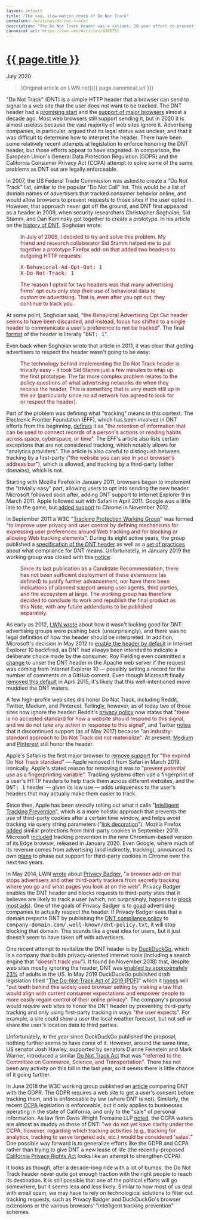 ```yaml
---
layout: default
title: "The sad, slow-motion death of Do Not Track"
permalink: /writings/do-not-track/
description: "The Do Not Track header was a valiant, 10-year effort to prevent tracking. Unfortunately, it doesn't seem to have taken."
canonical_url: https://lwn.net/Articles/826575/
---
```

<h1><a href="{{ page.permalink }}">{{ page.title }}</a></h1>
<p class="subtitle">July 2020</p>

> [Original article on LWN.net]({{ page.canonical_url }})

<style>
DIV.BigQuote {
    font-style: normal;
    font-weight: normal;
    color: darkred;
    background-color: white;
    margin-left: 1cm;
    margin-right: 1cm;
}
pre {
    font-size: 90%;
    word-spacing: 0;
}
span {
    color: darkred;
}
</style>


<p>"Do Not Track" (DNT) is a simple HTTP header that a browser
can send to signal to a web site that the user does not want to be
tracked. The DNT header had a <a
href="https://lwn.net/Articles/424861/">promising start</a> and the <a
href="https://lwn.net/Articles/439460/">support of major browsers</a>
almost a decade ago. Most web browsers still support sending it, but in
2020 it is almost useless because the vast majority of web sites ignore
it. Advertising companies, in particular, argued that its legal status was
unclear, and that it was difficult to determine how to interpret the
header. There have been some relatively recent attempts at legislation to
enforce honoring  the DNT header, but those efforts appear to have stagnated.
In comparison, the European Union's General Data Protection Regulation (GDPR)
and the California Consumer Privacy Act (CCPA) attempt to solve some of the
same problems as DNT but are legally enforceable.</p>

<p>In 2007, the US Federal Trade Commission was asked to create a "Do Not
Track" list, similar to the popular "Do Not Call" list. This would be a
list of domain names of advertisers that tracked consumer behavior online,
and would allow browsers to prevent requests to those sites if the user
opted in. However, that approach never got off the ground, and DNT first
appeared as a header in 2009, when security researchers Christopher
Soghoian, Sid Stamm, and Dan Kaminsky got together to create a
prototype. In his article on the <a
href="http://paranoia.dubfire.net/2011/01/history-of-do-not-track-header.html">history
of DNT</a>, Soghoian wrote:</p>

<div class="BigQuote">
<p>In July of 2009, I decided to try and solve this problem. My friend and
research collaborator Sid Stamm helped me to put together a prototype
Firefox add-on that added two headers to outgoing HTTP requests:</p>

<p><tt>X-Behavioral-Ad-Opt-Out: 1</tt><br>
<tt>X-Do-Not-Track: 1</tt></p>

<p>The reason I opted for two headers was that many advertising firms' opt
outs only stop their use of behavioral data to customize advertising. That
is, even after you opt out, they continue to track you.</p>

</div>

<p>At some point, Soghoian said, "<span>the Behavioral Advertising Opt
Out header seems to have been discarded, and instead, focus has shifted to
a single header to communicate a user's preference to not be
tracked</span>". The final <a
href="https://developer.mozilla.org/en-US/docs/Web/HTTP/Headers/DNT">format</a>
of the header is literally "<tt>DNT:&nbsp;1</tt>".</p>

<p>Even back when Soghoian wrote that article in 2011, it was clear that
getting advertisers to respect the header wasn't going to be easy:</p>

<div class="BigQuote">
<p>The technology behind implementing the Do Not Track header is trivially
easy - it took Sid Stamm just a few minutes to whip up the first
prototype. The far more complex problem relates to the policy questions of
what advertising networks do when they receive the header. This is
something that is very much still up in the air (particularly since no ad
network has agreed to look for or respect the header).</p>
</div>

<p>Part of the problem was defining what "tracking"
means in this context. The Electronic Frontier Foundation (EFF), which has
been involved in DNT efforts from the beginning, <a
href="https://www.eff.org/deeplinks/2011/02/what-does-track-do-not-track-mean">defines</a>
it as "<span>the retention of information that can be used to connect
records of a person's actions or reading habits across space, cyberspace,
or time</span>". The EFF's article also lists certain exceptions that are
not considered tracking, which notably allows for "analytics
providers". The article is also careful to distinguish between tracking by
a first-party ("<span>the website you can see in your browser's address
bar</span>"), which is allowed, and tracking by a third-party (other
domains), which is not.</p>

<p>Starting with Mozilla Firefox in January 2011, browsers began to
implement the "trivially easy" part, allowing users to opt into sending
the new header. Microsoft followed soon after, adding DNT support to
Internet Explorer 9 in March 2011. Apple followed suit with Safari in April
2011. Google was a little late to the game, but <a
href="https://chrome.googleblog.com/2012/11/longer-battery-life-and-easier-website.html">added
support</a> to Chrome in November 2012.</p>

<p>In September 2011 a W3C "<a
href="https://www.w3.org/2011/tracking-protection/">Tracking Protection
Working Group</a>" was formed "<span>to improve user privacy and user
control by defining mechanisms for expressing user preferences around Web
tracking and for blocking or allowing Web tracking elements</span>". During
its eight active years, the group published a <a
href="https://www.w3.org/TR/tracking-dnt/">specification of the DNT
header</a> as well as a <a
href="https://www.w3.org/TR/tracking-compliance/">set of practices</a>
about what compliance for DNT means. Unfortunately, in January 2019 the
working group was closed with this <a
href="https://github.com/w3c/dnt/commit/5d85d6c3d116b5eb29fddc69352a77d87dfd2310">notice</a>:</p>

<div class="BigQuote">
<p>Since its last publication as a Candidate Recommendation, there has not
been sufficient deployment of these extensions (as defined) to justify
further advancement, nor have there been indications of planned support
among user agents, third parties, and the ecosystem at large. The working
group has therefore decided to conclude its work and republish the final
product as this Note, with any future addendums to be published
separately.</p> 
</div>

<p>As early as 2012, <a href="https://lwn.net/Articles/520047/">LWN
wrote</a> about how it wasn't looking good for DNT: advertising groups were
pushing back (unsurprisingly), and there was no legal definition of how the
header should be interpreted. In addition, Microsoft's decision in May 2012
to <a
href="https://docs.microsoft.com/en-us/archive/blogs/microsoft_on_the_issues/advancing-consumer-trust-and-privacy-internet-explorer-in-windows-8">enable
the header by default</a> in Internet Explorer 10 backfired, as DNT had
always been intended to indicate a deliberate choice made by the consumer. Roy
Fielding even committed a <a
href="https://github.com/apache/httpd/commit/a381ff35fa4d50a5f7b9f64300dfd98859dee8d0">change</a>
to unset the DNT header in the Apache web server if the request was coming from Internet Explorer
10 &mdash; possibly setting a record for the number of comments on a GitHub
commit. Even though Microsoft finally <a
href="https://blogs.microsoft.com/on-the-issues/2015/04/03/an-update-on-microsofts-approach-to-do-not-track/">removed
this default</a> in April 2015, it's likely that this well-intentioned move
muddied the DNT waters.</p>

<p>A few high-profile web sites did honor Do Not Track, including Reddit,
Twitter, Medium, and Pinterest. Tellingly, however, as of today two of
those sites now ignore the header: Reddit's <a
href="https://www.redditinc.com/policies/privacy-policy">privacy policy</a>
now states that "<span>there is no accepted standard for how a website
should respond to this signal, and we do not take any action in response to
this signal</span>", and Twitter <a
href="https://help.twitter.com/en/safety-and-security/twitter-do-not-track">notes</a>
that it discontinued support (as of May 2017) because "<span>an
industry-standard approach to Do Not Track did not materialize</span>". At
present, <a
href="https://help.medium.com/hc/en-us/articles/213690167-Medium-s-Do-Not-Track-Policy">Medium</a>
and <a
href="https://help.pinterest.com/en/article/do-not-track">Pinterest</a>
still honor the header.</p>

<p>Apple's Safari is the first major browser to <a
href="https://developer.apple.com/documentation/safari_release_notes/safari_12_1_release_notes#3130299">remove
support</a> for "<span>the expired Do Not Track standard</span>" &mdash;
Apple removed it from Safari in March 2019. Ironically, Apple's stated
reason for removing it was to "<span>prevent potential use as a
fingerprinting variable</span>". Tracking systems often use a fingerprint
of a user's HTTP headers to help track them across different websites, and
the <tt>DNT:&nbsp;1</tt> header &mdash; given its low use &mdash; adds
uniqueness to the user's headers that may actually make them easier to
track.</p>

<p>Since then, Apple has been steadily rolling out what it calls "<a
href="https://webkit.org/blog/7675/intelligent-tracking-prevention/">Intelligent
Tracking Prevention</a>", which is a more holistic approach that prevents
the use of third-party cookies after a certain time window, and helps avoid
tracking via query string parameters ("<a
href="https://webkit.org/blog/8828/intelligent-tracking-prevention-2-2/">link
decoration</a>"). Mozilla Firefox <a
href="https://blog.mozilla.org/blog/2019/09/03/todays-firefox-blocks-third-party-tracking-cookies-and-cryptomining-by-default/">added</a>
similar protections from third-party cookies in September 2019. Microsoft
<a
href="https://docs.microsoft.com/en-us/microsoft-edge/web-platform/tracking-prevention">included</a>
tracking prevention in the new Chromium-based version of its Edge browser,
released in January 2020. Even Google, where much of its revenue comes from
advertising (and indirectly, tracking), announced its own <a
href="https://blog.chromium.org/2020/01/building-more-private-web-path-towards.html">plans</a>
to phase out support for third-party cookies in Chrome over the next two
years.</p>

<p>In May 2014, LWN <a href="https://lwn.net/Articles/597487/">wrote</a>
about <a href="https://privacybadger.org/">Privacy Badger</a>, "<span>a
browser add-on that stops advertisers and other third-party trackers from
secretly tracking where you go and what pages you look at on the
web</span>". Privacy Badger enables the DNT header and blocks requests to
third-party sites that it believes are likely to track a user (which, not
surprisingly, happens to <a
href="https://privacybadger.org/#Why-does-Privacy-Badger-block-ads">block
most ads</a>). One of the goals of Privacy Badger is to <a
href="https://privacybadger.org/#-I-am-an-online-advertising-tracking-company.--How-do-I-stop-Privacy-Badger-from-blocking-me">goad</a>
advertising companies to actually respect the header. If Privacy Badger
sees that a domain respects DNT by publishing the <a
href="https://www.eff.org/dnt-policy">DNT compliance policy</a> to
<tt>company-domain.com/.well-known/dnt-policy.txt</tt>, it will stop
blocking that domain. This sounds like a great idea for users, but it just
doesn't seem to have taken off with advertisers.</p>

<p>One recent attempt to revitalize the DNT header is by <a
href="https://duckduckgo.com/">DuckDuckGo</a>, which is a company that builds
privacy-oriented internet tools (including a search engine that
"<span>doesn't track you</span>"). It found (in November 2018) that,
despite web sites mostly ignoring the header, DNT was <a
href="https://spreadprivacy.com/do-not-track/">enabled by approximately
23%</a> of adults in the US. In May 2019 DuckDuckGo published draft
legislation titled "<a
href="https://duckduckgo.com/download/The_Do-Not-Track_Act_of_2019.pdf">The
Do-Not-Track Act of 2019 [PDF]</a>" which it <a
href="https://spreadprivacy.com/do-not-track-act-2019/">hopes</a> will
"<span>put teeth behind this widely used browser setting by making a law
that would align with current consumer expectations and empower people to
more easily regain control of their online privacy</span>". The company's
proposal would require web sites to honor the DNT header by preventing
third-party tracking and only using first-party tracking in ways "<span>the
user expects</span>". For example, a site could show a user the local
weather forecast, but not sell or share the user's location data to third
parties.</p>

<p>Unfortunately, in the year since DuckDuckGo published the proposal,
nothing further seems to have come of it. However, around the same time,
US senator Josh Hawley, supported by senators Dianne Feinstein and Mark
Warner, introduced a similar <a
href="https://www.congress.gov/bill/116th-congress/senate-bill/1578/all-info">Do
Not Track Act</a> that was "<span>referred to the Committee on Commerce,
Science, and Transportation</span>". There has not been any activity on
this bill in the last year, so it seems there is little chance of it going
further.</p>

<p>In June 2018 the W3C working group published an <a
href="https://www.w3.org/blog/2018/06/do-not-track-and-the-gdpr/">article</a>
comparing DNT with the GDPR. The GDPR requires a web site to get a user's
consent before tracking them, and is enforceable by law (where DNT is not).
Similarly, the recent <a href="https://oag.ca.gov/privacy/ccpa">CCPA</a>
legislation is enforceable, but it only applies to businesses operating in the
state of California, and only to the "sale" of personal information. As law firm
Davis Wright Tremaine LLP <a
href="https://www.dwt.com/blogs/privacy--security-law-blog/2020/07/pole-camera-surveilance-fourth-amendment">noted</a>,
the CCPA waters are almost as muddy as those of DNT: "<span>we do not yet have
clarity under the CCPA, however, regarding which tracking activities (e.g.,
tracking for analytics, tracking to serve targeted ads, etc.) would be
considered 'sales'</span>." One possible way forward is to generalize efforts
like the GDPR and CCPA rather than trying to give DNT a new lease of life (the
recently-proposed <a
href="https://www.natlawreview.com/article/california-privacy-rights-act-cpra-headed-to-november-2020-ballot">California
Privacy Rights Act</a> looks like an attempt to strengthen CCPA).</p>

<p>It looks as though, after a decade-long ride with a lot of bumps, the Do
Not Track header never quite got enough traction with the right people to
reach its destination. It is still possible that one of the political
efforts will go somewhere, but it seems less and less likely. Similar to
how most of us deal with email spam, we may have to rely on technological
solutions to filter out tracking requests, such as Privacy Badger and
DuckDuckGo's browser extensions or the various browsers' "intelligent
tracking prevention" schemes.</p>
